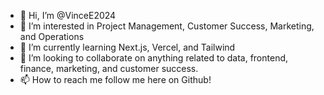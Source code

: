 - 👋 Hi, I’m @VinceE2024
- 👀 I’m interested in Project Management, Customer Success, Marketing, and Operations
- 🌱 I’m currently learning Next.js, Vercel, and Tailwind
- 💞️ I’m looking to collaborate on anything related to data, frontend, finance, marketing, and customer success.
- 📫 How to reach me follow me here on Github!

<!---
VinceE2024/VinceE2024 is a ✨ special ✨ repository because its `README.md` (this file) appears on your GitHub profile.
You can click the Preview link to take a look at your changes.
--->
